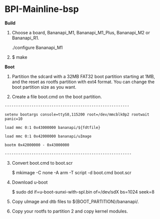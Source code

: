 # BPI-Mainline-bsp


 **Build**

  1. Choose a board, Bananapi_M1, Bananapi_M1_Plus, Bananapi_M2 or Bananapi_R1.

     ./configure Bananapi_M1 

  2. $ make


 **Boot**

  1. Partition the sdcard with a 32MB FAT32 boot partition starting at 1MB, and the reset as rootfs partition with ext4 format. You can change the boot partition size as you want.

  2. Create a file boot.cmd on the boot partition.

    --------------------------------------------------------

    setenv bootargs console=ttyS0,115200 root=/dev/mmcblk0p2 rootwait panic=10

    load mmc 0:1 0x43000000 bananapi/${fdtfile}

    load mmc 0:1 0x42000000 bananapi/uImage

    bootm 0x42000000 - 0x43000000

    ---------------------------------------------------------

  3. Convert boot.cmd to boot.scr

     $ mkimage -C none -A arm -T script -d boot.cmd boot.scr

  4. Download u-boot 

     $ sudo dd if=u-boot-sunxi-with-spl.bin of=/dev/sdX bs=1024 seek=8

  5. Copy uImage and dtb files to ${BOOT_PARTITION}/bananapi/.

  6. Copy your rootfs to partition 2 and copy kernel modules.
